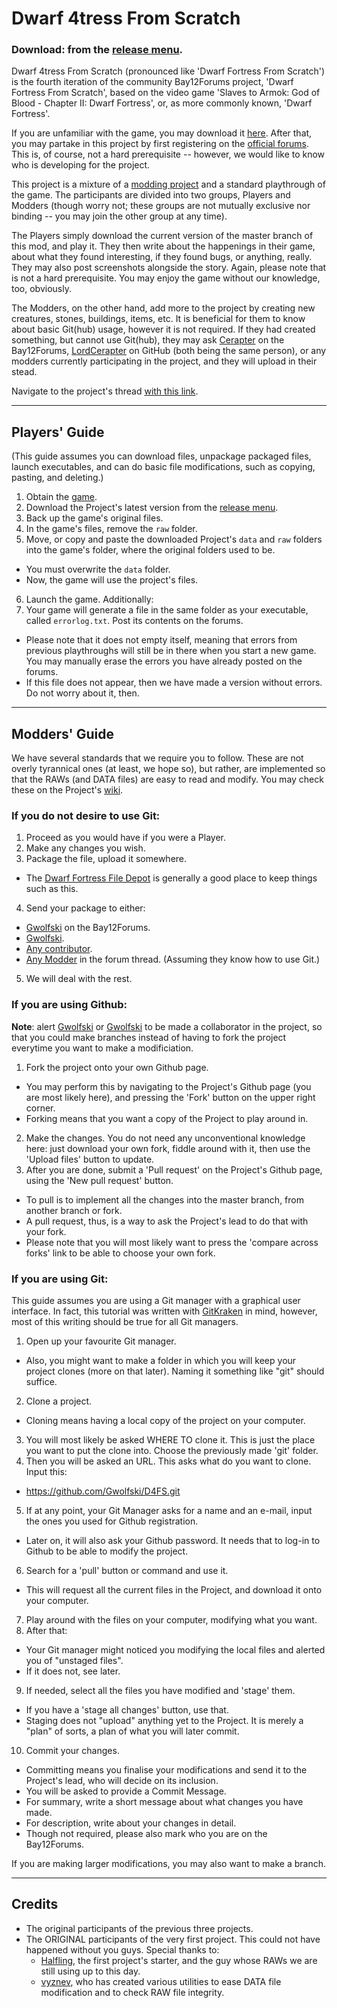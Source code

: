 # Dwarf 4tress From Scratch
### Download: from the [release menu](https://github.com/LordCerapter/D4FS/releases).

Dwarf 4tress From Scratch (pronounced like 'Dwarf Fortress From Scratch') is the fourth iteration of the community Bay12Forums project, 'Dwarf Fortress From Scratch', based on the video game 'Slaves to Armok: God of Blood - Chapter II: Dwarf Fortress', or, as more commonly known, 'Dwarf Fortress'.

If you are unfamiliar with the game, you may download it [here][1]. After that, you may partake in this project by first registering on the [official forums][2]. This is, of course, not a hard prerequisite -- however, we would like to know who is developing for the project.

This project is a mixture of a [modding project](http://dwarffortresswiki.org/index.php/DF2014:Modding_guide) and a standard playthrough of the game. The participants are divided into two groups, Players and Modders (though worry not; these groups are not mutually exclusive nor binding -- you may join the other group at any time). 

The Players simply download the current version of the master branch of this mod, and play it. They then write about the happenings in their game, about what they found interesting, if they found bugs, or anything, really. They may also post screenshots alongside the story.
Again, please note that is not a hard prerequisite. You may enjoy the game without our knowledge, too, obviously.

The Modders, on the other hand, add more to the project by creating new creatures, stones, buildings, items, etc. It is beneficial for them to know about basic Git(hub) usage, however it is not required. If they had created something, but cannot use Git(hub), they may ask [Cerapter](http://www.bay12forums.com/smf/index.php?action=profile;u=107094) on the Bay12Forums, [LordCerapter](https://github.com/LordCerapter) on GitHub (both being the same person), or any modders currently participating in the project, and they will upload in their stead.

Navigate to the project's thread [with this link][3].

---

## Players' Guide
(This guide assumes you can download files, unpackage packaged files, launch executables, and can do basic file modifications, such as copying, pasting, and deleting.)

1. Obtain the [game][1].
2. Download the Project's latest version from the [release menu](https://github.com/Gwolfski/D4FS/releases).
3. Back up the game's original files.
4. In the game's files, remove the `raw` folder.
5. Move, or copy and paste the downloaded Project's `data` and `raw` folders into the game's folder, where the original folders used to be.
  + You must overwrite the `data` folder.
  + Now, the game will use the project's files.
6. Launch the game.
Additionally:
7. Your game will generate a file in the same folder as your executable, called `errorlog.txt`. Post its contents on the forums.
  + Please note that it does not empty itself, meaning that errors from previous playthroughs will still be in there when you start a new game. You may manually erase the errors you have already posted on the forums.
  + If this file does not appear, then we have made a version without errors. Do not worry about it, then.

---

## Modders' Guide
We have several standards that we require you to follow. These are not overly tyrannical ones (at least, we hope so), but rather, are implemented so that the RAWs (and DATA files) are easy to read and modify. You may check these on the Project's [wiki](https://github.com/Gwolfski/D4FS/wiki).

### If you do not desire to use Git:

1. Proceed as you would have if you were a Player.
2. Make any changes you wish.
3. Package the file, upload it somewhere.
  + The [Dwarf Fortress File Depot](http://dffd.bay12games.com/index.php) is generally a good place to keep things such as this.
4. Send your package to either:
  + [Gwolfski](http://www.bay12forums.com/smf/index.php?action=profile;u=110835) on the Bay12Forums.
  + [Gwolfski](https://github.com/Gwolfski).
  + [Any contributor](https://github.com/LordCerapter/D4FS/graphs/contributors).
  + [Any Modder][3] in the forum thread. (Assuming they know how to use Git.)
5. We will deal with the rest.

### If you are using Github:
**Note**: alert [Gwolfski](http://www.bay12forums.com/smf/index.php?action=profile;u=110835) or [Gwolfski](https://github.com/Gwolfski) to be made a collaborator in the project, so that you could make branches instead of having to fork the project everytime you want to make a modificiation.

1. Fork the project onto your own Github page.
  + You may perform this by navigating to the Project's Github page (you are most likely here), and pressing the 'Fork' button on the upper right corner.
  + Forking means that you want a copy of the Project to play around in.
2. Make the changes. You do not need any unconventional knowledge here: just download your own fork, fiddle around with it, then use the 'Upload files' button to update.
3. After you are done, submit a 'Pull request' on the Project's Github page, using the 'New pull request' button.
  + To pull is to implement all the changes into the master branch, from another branch or fork.
  + A pull request, thus, is a way to ask the Project's lead to do that with your fork.
  + Please note that you will most likely want to press the 'compare across forks' link to be able to choose your own fork.

### If you are using Git:
This guide assumes you are using a Git manager with a graphical user interface. In fact, this tutorial was written with [GitKraken](https://www.gitkraken.com/) in mind, however, most of this writing should be true for all Git managers.

1. Open up your favourite Git manager.
  + Also, you might want to make a folder in which you will keep your project clones (more on that later). Naming it something like "git" should suffice.
2. Clone a project.
  + Cloning means having a local copy of the project on your computer.
3. You will most likely be asked WHERE TO clone it. This is just the place you want to put the clone into. Choose the previously made 'git' folder.
4. Then you will be asked an URL. This asks what do you want to clone. Input this:
  + https://github.com/Gwolfski/D4FS.git
5. If at any point, your Git Manager asks for a name and an e-mail, input the ones you used for Github registration.
  + Later on, it will also ask your Github password. It needs that to log-in to Github to be able to modify the project.
6. Search for a 'pull' button or command and use it.
  + This will request all the current files in the Project, and download it onto your computer.
7. Play around with the files on your computer, modifying what you want.
8. After that:
  + Your Git manager might noticed you modifying the local files and alerted you of "unstaged files".
  + If it does not, see later.
9. If needed, select all the files you have modified and 'stage' them.
  + If you have a 'stage all changes' button, use that.
  + Staging does not "upload" anything yet to the Project. It is merely a "plan" of sorts, a plan of what you will later commit.
10. Commit your changes.
  + Committing means you finalise your modifications and send it to the Project's lead, who will decide on its inclusion.
  + You will be asked to provide a Commit Message.
  + For summary, write a short message about what changes you have made.
  + For description, write about your changes in detail.
  + Though not required, please also mark who you are on the Bay12Forums.

If you are making larger modifications, you may also want to make a branch.

---

## Credits
+ The original participants of the previous three projects.
+ The ORIGINAL participants of the very first project. This could not have happened without you guys. Special thanks to:
  + [Halfling](http://www.bay12forums.com/smf/index.php?action=profile;u=93250), the first project's starter, and the guy whose RAWs we are still using up to this day.
  + [vyznev](http://www.bay12forums.com/smf/index.php?action=profile;u=21867), who has created various utilities to ease DATA file modification and to check RAW file integrity.

[1]: http://www.bay12games.com/dwarves/
[2]: http://www.bay12forums.com/smf/index.php
[3]: http://www.bay12forums.com/smf/index.php?topic=158283.0 "The Project's Forum Thread"
